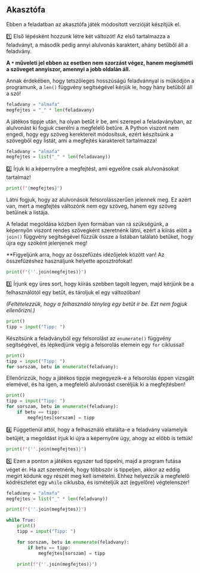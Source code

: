 ## Akasztófa

Ebben a feladatban az akasztófa játék módosított verzióját készítjük el.

1️⃣ Első lépésként hozzunk létre két változót! Az első tartalmazza a feladványt, a második pedig annyi alulvonás karaktert, ahány betűből áll a feladvány.

**A `*` műveleti jel ebben az esetben nem szorzást végez, hanem megismétli a szöveget annyiszor, amennyi a jobb oldalán áll.**

Annak érdekében, hogy tetszőleges hosszúságú feladvánnyal is működjön a programunk, a `len()` függvény segítségével kérjük le, hogy hány betűből áll a szó!

```python
feladvany = "almafa"
megfejtes = "_" * len(feladavany)
```

A játékos tippje után, ha olyan betűt ír be, ami szerepel a feladaványban, az alulvonást ki fogjuk cserélni a megfelelő betűre. A Python viszont nem engedi, hogy egy szöveg kerektereit módosítsuk, ezért készítsünk a szövegből egy listát, ami a megfejtés karaktereit tartalmazza!

```python
feladvany = "almafa"
megfejtes = list("_" * len(feladavany))
```

2️⃣ Írjuk ki a képernyőre a megfejtést, ami egyelőre csak alulvonásokat tartalmaz!

```python
print(f"{megfejtes}")
```

Látni fogjuk, hogy az alulvonások felsorolásszerűen jelennek meg. Ez azért van, mert a megfejtés változónk nem egy szöveg, hanem egy szöveg betűinek a listája.

A feladat megoldása közben ilyen formában van rá szükségünk, a képernyőn viszont rendes szövegként szeretnénk látni, ezért a kiírás előtt a `join()` függvény segítségével fűzzük össze a listában találató betűket, hogy újra egy szóként jelenjenek meg!

**Figyeljünk arra, hogy az összefűzés idézőjelek között van! Az összefűzéshez használjunk helyette aposztrófokat!

```python
print(f"{''.join(megfejtes)}")
```

3️⃣ Írjunk egy üres sort, hogy kiírás szebben tagolt legyen, majd kérjünk be a felhasználótól egy betűt, és tároljuk el egy változóban!

*(Feltételezzük, hogy a felhasználó tényleg egy betűt ír be. Ezt nem fogjuk ellenőrizni.)*

```python
print()
tipp = input("Tipp: ")
```

Készítsünk a feladványból egy felsorolást az `enumerate()` függvény segítségével, és lépkedjünk végig a felsorolás elemein egy `for` ciklussal!

```python
print()
tipp = input("Tipp: ")
for sorszam, betu in enumerate(feladvany):
```

Ellenőrizzük, hogy a játékos tippje megegyezik-e a felsorolás éppen vizsgált elemével, és ha igen, a megfelelő alulvonást cseréljük ki a megfejtésben!

```python
print()
tipp = input("Tipp: ")
for sorszam, betu in enumerate(feladvany):
    if betu == tipp:
        megfejtes[sorszam] = tipp
```

4️⃣ Függetlenül attól, hogy a felhasználó eltalálta-e a feladvány valamelyik betűjét, a megoldást írjuk ki újra a képernyőre úgy, ahogy az előbb is tettük!

```python
print(f"{''.join(megfejtes)}")
```

5️⃣ Ezen a ponton a játékos egyszer tud tippelni, majd a program futása véget ér. Ha azt szeretnénk, hogy többször is tippeljen, akkor az eddig megírt kódunk egy részét meg kell ismételni. Ehhez helyezzük a megfelelő kódrészletet egy `while` ciklusba, és ismételjük azt (egyelőre) végtelenszer!

```python
feladvany = "almafa"
megfejtes = list("_" * len(feladvany))

print(f"{''.join(megfejtes)}")

while True:
    print()
    tipp = input("Tipp: ")

    for sorszam, betu in enumerate(feladvany):
        if betu == tipp:
            megfejtes[sorszam] = tipp

    print(f"{''.join(megfejtes)}")
```
